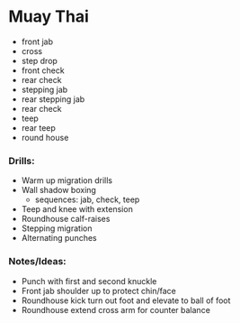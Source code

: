 # Muay Thai

- front jab
- cross
- step drop
- front check
- rear check
- stepping jab
- rear stepping jab
- rear check
- teep
- rear teep
- round house

### Drills:
- Warm up migration drills
- Wall shadow boxing
    - sequences: jab, check, teep
- Teep and knee with extension
- Roundhouse calf-raises
- Stepping migration
- Alternating punches

### Notes/Ideas:
- Punch with first and second knuckle
- Front jab shoulder up to protect chin/face
- Roundhouse kick turn out foot and elevate to ball of foot
- Roundhouse extend cross arm for counter balance
